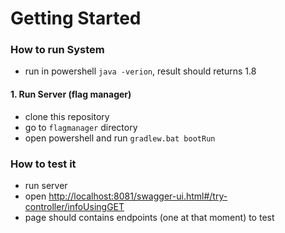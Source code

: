 # Getting Started

### How to run System

* run in powershell ``java -verion``, result should returns 1.8 

#### 1. Run Server (flag manager)
* clone this repository
* go to `flagmanager` directory
* open powershell and run `gradlew.bat bootRun` 

### How to test it
* run server
* open [http://localhost:8081/swagger-ui.html#/try-controller/infoUsingGET](http://localhost:8081/swagger-ui.html#/try-controller/infoUsingGET)
* page should contains endpoints (one at that moment) to test
